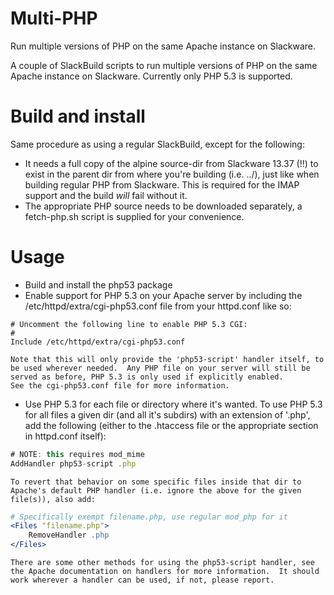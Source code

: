 Multi-PHP
=========

Run multiple versions of PHP on the same Apache instance on Slackware.

A couple of SlackBuild scripts to run multiple versions of PHP on the same
Apache instance on Slackware.  Currently only PHP 5.3 is supported.


Build and install
========
Same procedure as using a regular SlackBuild, except for the following:
*   It needs a full copy of the alpine source-dir from Slackware 13.37 (!!)
    to exist in the parent dir from where you're building (i.e. ../), just
    like when building regular PHP from Slackware.  This is required for the
    IMAP support and the build *will* fail without it.
*   The appropriate PHP source needs to be downloaded separately, a
    fetch-php.sh script is supplied for your convenience.


Usage
=====
*   Build and install the php53 package
*   Enable support for PHP 5.3 on your Apache server by including the
    /etc/httpd/extra/cgi-php53.conf file from your httpd.conf like so:

```apacheconf
# Uncomment the following line to enable PHP 5.3 CGI:
#
Include /etc/httpd/extra/cgi-php53.conf
```

    Note that this will only provide the 'php53-script' handler itself, to
    be used wherever needed.  Any PHP file on your server will still be
    served as before, PHP 5.3 is only used if explicitly enabled.
    See the cgi-php53.conf file for more information.
*   Use PHP 5.3 for each file or directory where it's wanted.
    To use PHP 5.3 for all files a given dir (and all it's subdirs) with an
    extension of '.php', add the following (either to the .htaccess file or
    the appropriate section in httpd.conf itself):
```javascript
# NOTE: this requires mod_mime
AddHandler php53-script .php
```
    To revert that behavior on some specific files inside that dir to
    Apache's default PHP handler (i.e. ignore the above for the given
    file(s)), also add:

```apache
# Specifically exempt filename.php, use regular mod_php for it
<Files "filename.php">
    RemoveHandler .php
</Files>
```

    There are some other methods for using the php53-script handler, see
    the Apache documentation on handlers for more information.  It should
    work wherever a handler can be used, if not, please report.

